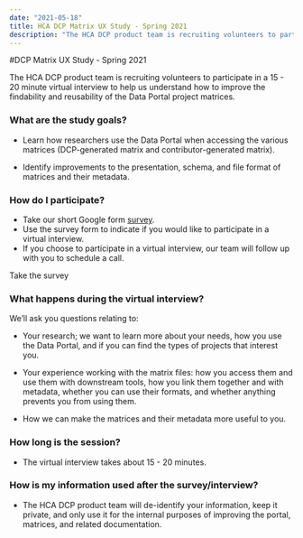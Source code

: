```yaml
---
date: "2021-05-18"
title: HCA DCP Matrix UX Study - Spring 2021
description: "The HCA DCP product team is recruiting volunteers to participate in a 15 - 20 minute virtual interview to help us understand how to improve the findability and reusability of the Data Portal project matrices."
---
```


#DCP Matrix UX Study - Spring 2021

The HCA DCP product team is recruiting volunteers to participate in a 15 - 20 minute virtual interview to help us understand how to improve the findability and reusability of the Data Portal project matrices.

### What are the study goals?

- Learn how researchers use the Data Portal when accessing the various matrices (DCP-generated matrix and contributor-generated matrix).

- Identify improvements to the presentation, schema, and file format of matrices and their metadata.

### How do I participate?

- Take our short Google form [survey](https://docs.google.com/forms/d/e/1FAIpQLSfuX6Xn1KzjURXdPUjBoQGK3fbKQMUuh3JKs2MHS9xCSR2TQw/viewform).
- Use the survey form to indicate if you would like to participate in a virtual interview.
- If you choose to participate in a virtual interview, our team will follow up with you to schedule a call.

<button-cta href="https://docs.google.com/forms/d/e/1FAIpQLSfuX6Xn1KzjURXdPUjBoQGK3fbKQMUuh3JKs2MHS9xCSR2TQw/viewform" target="_blank">Take the survey</button-cta>

### What happens during the virtual interview?

We’ll ask you questions relating to:

- Your research; we want to learn more about your needs, how you use the Data Portal, and if you can find the types of projects that interest you.


- Your experience working with the matrix files: how you access them and use them with downstream tools, how you link them together and with metadata, whether you can use their formats, and whether anything prevents you from using them.


- How we can make the matrices and their metadata more useful to you.

### How long is the session?

- The virtual interview takes about 15 - 20 minutes.

### How is my information used after the survey/interview?

- The HCA DCP product team will de-identify your information, keep it private, and only use it for the internal purposes of improving the portal, matrices, and related documentation.




